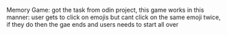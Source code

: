 Memory Game:
got the task from odin project, this game works in this manner: user gets to click on emojis but cant click on the same emoji twice, if they do then the gae ends and users needs to start all over
